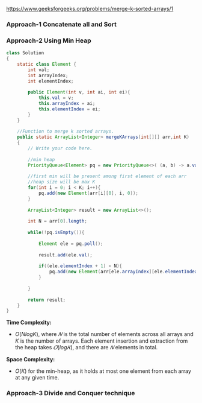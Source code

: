 https://www.geeksforgeeks.org/problems/merge-k-sorted-arrays/1

### Approach-1 Concatenate all and Sort

### Approach-2 Using Min Heap

```java
class Solution
{
    static class Element {
        int val;
        int arrayIndex;
        int elementIndex;
        
        public Element(int v, int ai, int ei){
            this.val = v;
            this.arrayIndex = ai;
            this.elementIndex = ei;
        }
    }
    
    //Function to merge k sorted arrays.
    public static ArrayList<Integer> mergeKArrays(int[][] arr,int K) 
    {
        // Write your code here.
        
        //min heap
        PriorityQueue<Element> pq = new PriorityQueue<>( (a, b) -> a.val - b.val);
        
        //first min will be present among first element of each arr
        //heap size will be max K
        for(int i = 0; i < K; i++){
            pq.add(new Element(arr[i][0], i, 0));
        }
        
        ArrayList<Integer> result = new ArrayList<>();
        
        int N = arr[0].length;
        
        while(!pq.isEmpty()){
            
            Element ele = pq.poll();
            
            result.add(ele.val);
            
            if((ele.elementIndex + 1) < N){
                pq.add(new Element(arr[ele.arrayIndex][ele.elementIndex + 1], ele.arrayIndex, ele.elementIndex + 1));
            }
            
        }
        
        return result;
    }
}
```

**Time Complexity:**

* $O(NlogK)$, where $𝑁$ is the total number of elements across all arrays and $K$ is the number of arrays. Each element insertion and extraction from the heap takes 
$𝑂(log𝐾)$, and there are $𝑁$ elements in total.

**Space Complexity:**

* $O(K)$ for the min-heap, as it holds at most one element from each array at any given time.


### Approach-3 Divide and Conquer technique



